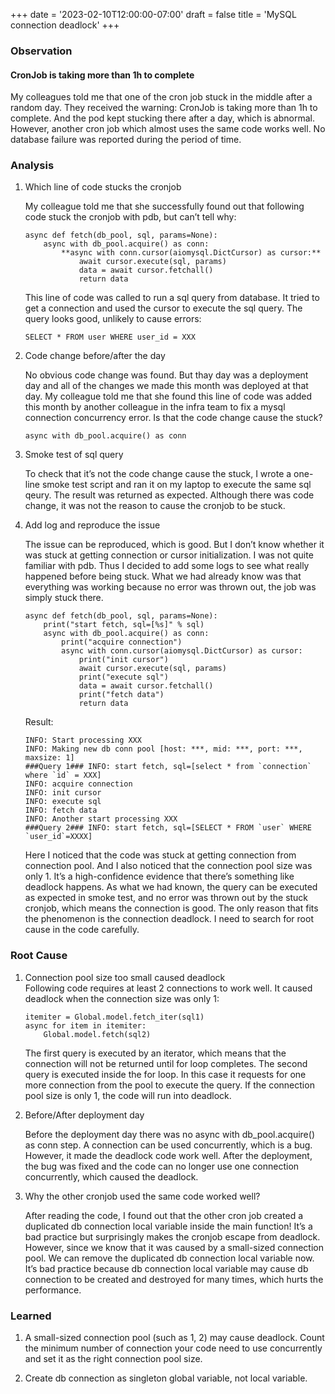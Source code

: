 +++
date = '2023-02-10T12:00:00-07:00'
draft = false
title = 'MySQL connection deadlock'
+++
### Observation

#### CronJob is taking more than 1h to complete

My colleagues told me that one of the cron job stuck in the middle after a random day. They received the warning: CronJob is taking more than 1h to complete. And the pod kept stucking there after a day, which is abnormal. However, another cron job which almost uses the same code works well. No database failure was reported during the period of time.

### Analysis

1. Which line of code stucks the cronjob  

    My colleague told me that she successfully found out that following code stuck the cronjob with pdb, but can’t tell why:

    ```
    async def fetch(db_pool, sql, params=None):
        async with db_pool.acquire() as conn:
            **async with conn.cursor(aiomysql.DictCursor) as cursor:**
                await cursor.execute(sql, params)
                data = await cursor.fetchall()
                return data
    ```

    This line of code was called to run a sql query from database. It tried to get a connection and used the cursor to execute the sql query. The query looks good, unlikely to cause errors:

    ```
    SELECT * FROM user WHERE user_id = XXX
    ```

2. Code change before/after the day  

    No obvious code change was found. But thay day was a deployment day and all of the changes we made this month was deployed at that day. My colleague told me that she found this line of code was added this month by another colleague in the infra team to fix a mysql connection concurrency error. Is that the code change cause the stuck?

    ```
    async with db_pool.acquire() as conn
    ```

3. Smoke test of sql query  

    To check that it’s not the code change cause the stuck, I wrote a one-line smoke test script and ran it on my laptop to execute the same sql qeury. The result was returned as expected. Although there was code change, it was not the reason to cause the cronjob to be stuck.

4. Add log and reproduce the issue  

    The issue can be reproduced, which is good. But I don’t know whether it was stuck at getting connection or cursor initialization. I was not quite familiar with pdb. Thus I decided to add some logs to see what really happened before being stuck. What we had already know was that everything was working because no error was thrown out, the job was simply stuck there.

    ```
    async def fetch(db_pool, sql, params=None):
        print("start fetch, sql=[%s]" % sql)
        async with db_pool.acquire() as conn:
            print("acquire connection")
            async with conn.cursor(aiomysql.DictCursor) as cursor:
                print("init cursor")
                await cursor.execute(sql, params)
                print("execute sql")
                data = await cursor.fetchall()
                print("fetch data")
                return data
    ```

    Result:

    ```
    INFO: Start processing XXX
    INFO: Making new db conn pool [host: ***, mid: ***, port: ***, maxsize: 1]
    ###Query 1### INFO: start fetch, sql=[select * from `connection` where `id` = XXX]
    INFO: acquire connection
    INFO: init cursor
    INFO: execute sql
    INFO: fetch data
    INFO: Another start processing XXX
    ###Query 2### INFO: start fetch, sql=[SELECT * FROM `user` WHERE `user_id`=XXXX]
    ```

    Here I noticed that the code was stuck at getting connection from connection pool. And I also noticed that the connection pool size was only 1. It’s a high-confidence evidence that there’s something like deadlock happens. As what we had known, the query can be executed as expected in smoke test, and no error was thrown out by the stuck cronjob, which means the connection is good. The only reason that fits the phenomenon is the connection deadlock. I need to search for root cause in the code carefully.

### Root Cause

1. Connection pool size too small caused deadlock  
    Following code requires at least 2 connections to work well. It caused deadlock when the connection size was only 1:

    ```
    itemiter = Global.model.fetch_iter(sql1)
    async for item in itemiter:
        Global.model.fetch(sql2)
    ```

    The first query is executed by an iterator, which means that the connection will not be returned until for loop completes. The second query is executed inside the for loop. In this case it requests for one more connection from the pool to execute the query. If the connection pool size is only 1, the code will run into deadlock.

2. Before/After deployment day  

    Before the deployment day there was no async with db_pool.acquire() as conn step. A connection can be used concurrently, which is a bug. However, it made the deadlock code work well. After the deployment, the bug was fixed and the code can no longer use one connection concurrently, which caused the deadlock.

3. Why the other cronjob used the same code worked well?  

    After reading the code, I found out that the other cron job created a duplicated db connection local variable inside the main function! It’s a bad practice but surprisingly makes the cronjob escape from deadlock. However, since we know that it was caused by a small-sized connection pool. We can remove the duplicated db connection local variable now. It’s bad practice because db connection local variable may cause db connection to be created and destroyed for many times, which hurts the performance.

### Learned

1. A small-sized connection pool (such as 1, 2) may cause deadlock. Count the minimum number of connection your code need to use concurrently and set it as the right connection pool size.  

2. Create db connection as singleton global variable, not local variable.
